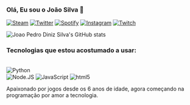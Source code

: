 ### Olá, Eu sou o João Silva 🤙

[![Steam](https://img.shields.io/badge/Steam-000000?style=for-the-badge&logo=steam&logoColor=white)](https://steamcommunity.com/profiles/76561198452751086)
[![Twitter](https://img.shields.io/badge/Twitter-1DA1F2?style=for-the-badge&logo=twitter&logoColor=white)](https://twitter.com/Jaosivas)
[![Spotify](https://img.shields.io/badge/Spotify-1ED760?&style=for-the-badge&logo=spotify&logoColor=white)](https://open.spotify.com/user/te8vrzcqyyazh2qqkp0cezbe2)
[![Instagram](https://img.shields.io/badge/Instagram-E4405F?style=for-the-badge&logo=instagram&logoColor=white)](https://www.instagram.com/jaosivas/)
[![Twitch](https://img.shields.io/badge/Twitch-9146FF?style=for-the-badge&logo=twitch&logoColor=white)](https://www.twitch.tv/joao73jr)

![Joao Pedro Diniz Silva's GitHub stats](https://github-readme-stats.vercel.app/api?username=JoaoSilvaLEET&show_icons=true&theme=dark)

### Tecnologias que estou acostumado a usar:

<div style="display: inline_block"><br/>
 <img align="center" alt="Python" src="https://img.shields.io/badge/Python-14354C?style=for-the-badge&logo=python&logoColor=white" />
</div>
<img align="center" alt="Node.JS" src="https://img.shields.io/badge/Node.js-43853D?style=for-the-badge&logo=node.js&logoColor=white" />
<img align="center" alt="JavaScript" src="https://img.shields.io/badge/JavaScript-F7DF1E?style=for-the-badge&logo=javascript&logoColor=black" />
<img align="center" alt="html5" src="https://img.shields.io/badge/HTML5-E34F26?style=for-the-badge&logo=html5&logoColor=white"
</div><br/>

Apaixonado por jogos desde os 6 anos de idade, agora começando na programação por amor a tecnologia.
